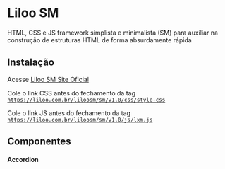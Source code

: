 # Liloo SM

HTML, CSS e JS framework simplista e minimalista (SM) para auxiliar na construção de estruturas HTML de forma absurdamente rápida

## Instalação
Acesse <a href="https://liloo.com.br/liloosm/" target="_blank">Liloo SM Site Oficial</a>

Cole o link CSS antes do fechamento da tag <head>
<code>https://liloo.com.br/liloosm/sm/v1.0/css/style.css</code>

Cole o link JS antes do fechamento da tag <body>
<code>https://liloo.com.br/liloosm/sm/v1.0/js/lxm.js</code>

## Componentes

#### Accordion
